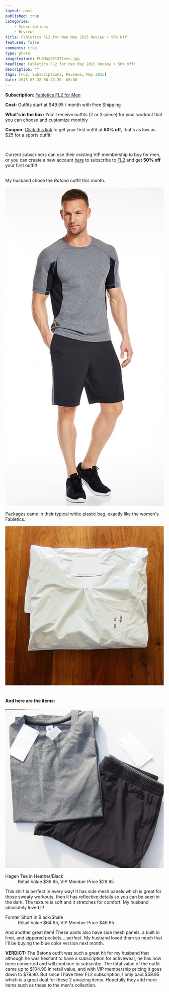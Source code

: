 ```yaml
---
layout: post
published: true
categories: 
    - Subscriptions
    - Reviews
title: Fabletics FL2 for Men May 2015 Review + 50% Off!
featured: false
comments: true
type: photo
imagefeature: FL2May2015Items.jpg
headline: Fabletics FL2 for Men May 2015 Review + 50% off!
description: ""
tags: [FL2, Subscriptions, Reviews, May 2015]
date: 2015-05-28 08:27:39 -08:00
---
```


<p><b>Subscription:</b> <a href="http://www.fabletics.com/invite/whatsupmailbox/">Fabletics FL2 for Men</a></p>
<p><b>Cost:</b> Outfits start at $49.95 / month with Free Shipping</p>
<p><b>What's in the box:</b> You'll receive outfits (2 or 3-piece) for your workout that you can choose and customize monthly</p>
<p><b>Coupon:</b> <a href="http://www.fabletics.com/invite/whatsupmailbox/">Click this link</a> to get your first outfit at <b>50% off</b>, that's as low as $25 for a sports outfit!</p>
<br>

<p>Current subscribers can use their existing VIP membership to buy for men, or you can create a new account <a href="http://www.fabletics.com/invite/whatsupmailbox/">here</a> to subscribe to <a href="http://www.fabletics.com/invite/whatsupmailbox/">FL2</a> and get <b>50% off</b> your first outfit!</p>
<br>

<DT>My husband chose the <i>Batona</i> outfit this month.</DT>
<p><center><img src='/images/FL2May2015Batona.png'></center></p>

<p>Packages came in their typical white plastic bag, exactly like the women's Fabletics.
<center><img src='/images/FL2May2015Bag.jpg'></center>
<br>

<H4>And here are the items:</H4>
<center><img src='/images/FL2May2015Items.jpg'></center>
<DL>
<DT>Hagen Tee in Heather/Black</DT>
<DD>Retail Value $39.95, VIP Member Price $29.95</DD>
<p>This shirt is perfect in every way! It has side mesh panels which is great for those sweaty workouts, then it has reflective details so you can be seen in the dark. The texture is soft and it stretches for comfort. My husband absolutely loved it!</p>
</DL>
<DL>
<DT>Forster Short in Black/Shale</DT>
<DD>Retail Value $64.95, VIP Member Price $49.95</DD>
<p>And another great item! These pants also have side mesh panels, a built in liner, and zippered pockets... perfect. My husband loved them so much that I'll be buying the blue color version next month.</p>

<p><b>VERDICT:</b> The Batona outfit was such a great hit for my husband that although he was hesitant to have a subscription for activewear, he has now been converted and will continue to subscribe. The total value of the outfit came up to $104.90 in retail value, and with VIP membership pricing it goes down to $79.90. But since I have their FL2 subscription, I only paid $59.95 which is a great deal for these 2 amazing items. Hopefully they add more items such as these to the men's collection.</p>
